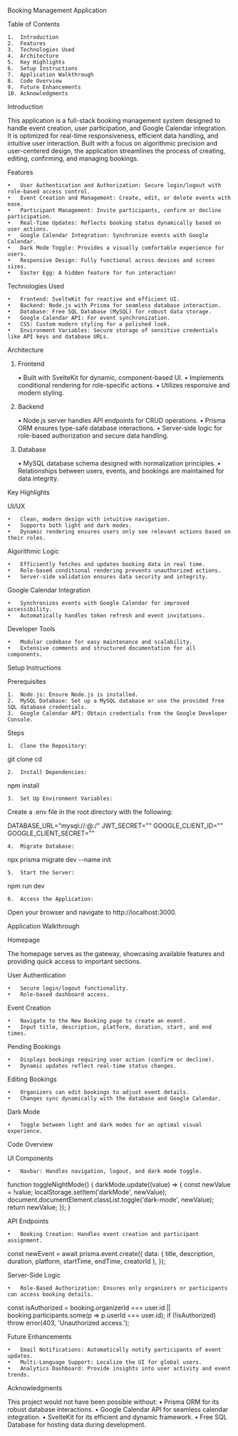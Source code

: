 Booking Management Application

Table of Contents

	1.	Introduction
	2.	Features
	3.	Technologies Used
	4.	Architecture
	5.	Key Highlights
	6.	Setup Instructions
	7.	Application Walkthrough
	8.	Code Overview
	9.	Future Enhancements
	10.	Acknowledgments

Introduction

This application is a full-stack booking management system designed to handle event creation, user participation, and Google Calendar integration. It is optimized for real-time responsiveness, efficient data handling, and intuitive user interaction. Built with a focus on algorithmic precision and user-centered design, the application streamlines the process of creating, editing, confirming, and managing bookings.

Features

	•	User Authentication and Authorization: Secure login/logout with role-based access control.
	•	Event Creation and Management: Create, edit, or delete events with ease.
	•	Participant Management: Invite participants, confirm or decline participation.
	•	Real-Time Updates: Reflects booking status dynamically based on user actions.
	•	Google Calendar Integration: Synchronize events with Google Calendar.
	•	Dark Mode Toggle: Provides a visually comfortable experience for users.
	•	Responsive Design: Fully functional across devices and screen sizes.
	•	Easter Egg: A hidden feature for fun interaction!

Technologies Used

	•	Frontend: SvelteKit for reactive and efficient UI.
	•	Backend: Node.js with Prisma for seamless database interaction.
	•	Database: Free SQL Database (MySQL) for robust data storage.
	•	Google Calendar API: For event synchronization.
	•	CSS: Custom modern styling for a polished look.
	•	Environment Variables: Secure storage of sensitive credentials like API keys and database URLs.

Architecture

1. Frontend

	•	Built with SvelteKit for dynamic, component-based UI.
	•	Implements conditional rendering for role-specific actions.
	•	Utilizes responsive and modern styling.

2. Backend

	•	Node.js server handles API endpoints for CRUD operations.
	•	Prisma ORM ensures type-safe database interactions.
	•	Server-side logic for role-based authorization and secure data handling.

3. Database

	•	MySQL database schema designed with normalization principles.
	•	Relationships between users, events, and bookings are maintained for data integrity.

Key Highlights

UI/UX

	•	Clean, modern design with intuitive navigation.
	•	Supports both light and dark modes.
	•	Dynamic rendering ensures users only see relevant actions based on their roles.

Algorithmic Logic

	•	Efficiently fetches and updates booking data in real time.
	•	Role-based conditional rendering prevents unauthorized actions.
	•	Server-side validation ensures data security and integrity.

Google Calendar Integration

	•	Synchronizes events with Google Calendar for improved accessibility.
	•	Automatically handles token refresh and event invitations.

Developer Tools

	•	Modular codebase for easy maintenance and scalability.
	•	Extensive comments and structured documentation for all components.

Setup Instructions

Prerequisites

	1.	Node.js: Ensure Node.js is installed.
	2.	MySQL Database: Set up a MySQL database or use the provided free SQL database credentials.
	3.	Google Calendar API: Obtain credentials from the Google Developer Console.

Steps

	1.	Clone the Repository:

git clone <repository-url>
cd <repository-folder>


	2.	Install Dependencies:

npm install


	3.	Set Up Environment Variables:
Create a .env file in the root directory with the following:

DATABASE_URL="mysql://<user>:<password>@<host>:<port>/<database>"
JWT_SECRET="<your-secret-key>"
GOOGLE_CLIENT_ID="<google-client-id>"
GOOGLE_CLIENT_SECRET="<google-client-secret>"


	4.	Migrate Database:

npx prisma migrate dev --name init


	5.	Start the Server:

npm run dev


	6.	Access the Application:
Open your browser and navigate to http://localhost:3000.

Application Walkthrough

Homepage

The homepage serves as the gateway, showcasing available features and providing quick access to important sections.

User Authentication

	•	Secure login/logout functionality.
	•	Role-based dashboard access.

Event Creation

	•	Navigate to the New Booking page to create an event.
	•	Input title, description, platform, duration, start, and end times.

Pending Bookings

	•	Displays bookings requiring user action (confirm or decline).
	•	Dynamic updates reflect real-time status changes.

Editing Bookings

	•	Organizers can edit bookings to adjust event details.
	•	Changes sync dynamically with the database and Google Calendar.

Dark Mode

	•	Toggle between light and dark modes for an optimal visual experience.

Code Overview

UI Components

	•	Navbar: Handles navigation, logout, and dark mode toggle.

function toggleNightMode() {
  darkMode.update((value) => {
    const newValue = !value;
    localStorage.setItem('darkMode', newValue);
    document.documentElement.classList.toggle('dark-mode', newValue);
    return newValue;
  });
}



API Endpoints

	•	Booking Creation: Handles event creation and participant assignment.

const newEvent = await prisma.event.create({
  data: { title, description, duration, platform, startTime, endTime, creatorId },
});



Server-Side Logic

	•	Role-Based Authorization: Ensures only organizers or participants can access booking details.

const isAuthorized =
  booking.organizerId === user.id || booking.participants.some(p => p.userId === user.id);
if (!isAuthorized) throw error(403, 'Unauthorized access.');

Future Enhancements

	•	Email Notifications: Automatically notify participants of event updates.
	•	Multi-Language Support: Localize the UI for global users.
	•	Analytics Dashboard: Provide insights into user activity and event trends.

Acknowledgments

This project would not have been possible without:
	•	Prisma ORM for its robust database interactions.
	•	Google Calendar API for seamless calendar integration.
	•	SvelteKit for its efficient and dynamic framework.
	•	Free SQL Database for hosting data during development.